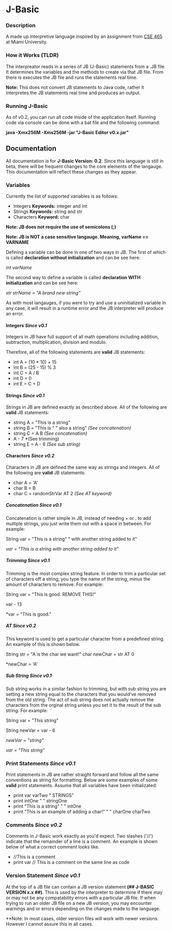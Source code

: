 # J-Basic
### Description
A made up interpretive language inspired by an assignment from [CSE 465](https://miamioh.edu/cec/academics/departments/cse/academics/course-descriptions/cse-465-565/index.html) at Miami University.

### How it Works (TLDR)
The interpreator reads in a series of JB (J-Basic) statements from a .JB file. It determines the variables and the methods to create via that JB file. From there is executes the JB file and runs the statements real time. 

**Note:** This does not convert JB statements to Java code, rather it interpretes the JB statements real time and produces an output.

### Running J-Basic
As of v0.2, you can run all code inside of the application itself. Running code via console can be done with a bat file and the following command:

**java -Xmx256M -Xms256M -jar "J-Basic Editor v0.x.jar"**

## Documentation
All documentation is for **J-Basic Version: 0.2**. Since this language is still in beta, there will be frequent changes to the core elements of the langauge. This documentation will reflect these changes as they appear.

### Variables

Currently the list of supported variables is as follows:
* Integers **Keywords:** integer and int
* Strings **Keywords:** string and str
* Characters **Keyword:** char

**Note: JB does not require the use of semicolons (;)**

**Note: JB is NOT a case sensitive langauge. Meaning, varName == VARNAME**

Defining a variable can be done in one of two ways in JB. The first of which is called **declaration without initialization** and can be see here:

*int varName*

The second way to define a variable is called **declaration WITH initialization** and can be see here:

*str strName = "A brand new string"*

As with most langauges, if you were to try and use a uninitialized variable in any case, it will result in a runtime error and the JB interpreter will produce an error.

#### Integers *Since v0.1*

Integers in JB have full support of all math operations including addition, subtraction, multiplication, division and modulo.

Therefore, all of the following statements are **valid** JB statements:
* int A = (10 * 10) + 15
* int B = (25 - 15) % 3
* int C = A / B
* int D = 0
* int E = C + D

#### Strings *Since v0.1*

Strings in JB are defined exactly as described above. All of the following are **valid** JB statements:
* string A = "This is a string"
* string B = "This is " " also a string" *(See concatenation)*
* string C = A B *(See concatenation)*
* A - 7 *(See trimming)
* string E = A - 6 *(See sub string)*

#### Characters *Since v0.2*

Characters in JB are defined the same way as strings and integers. All of the following are **valid** JB statements:
* char A = 'A'
* char B = B
* char C = randomStrVar AT 2 *(See AT keyword)*

##### Concatenation *Since v0.1*

Concatenation is rather simple in JB, instead of needing + or . to add multiple strings, you just write them out with a space in between. For example:

String var = "This is a string" " with another string added to it"

*var = "This is a string with another string added to it"*

##### Trimming *Since v0.1*

Trimming is the most complex string feature. In order to trim a particular set of characters off a string, you type the name of the string, minus the amount of characters to remove. For example:

String var = "This is good. REMOVE THIS!"

var - 13

*var = "This is good."

##### AT *Since v0.2*

This keyword is used to get a particular character from a predefined string. An example of this is shown below.

String str = "A is the char we want!"
char newChar = str AT 0

*newChar = 'A'

##### Sub String *Since v0.1*

Sub string works in a similar fashion to trimming, but with sub string you are setting a new string equal to the characters that you would've removed from the old string. The act of sub string does not actually remove the characters from the orginal string unless you set it to the result of the sub string. For example: 

String var = "This string"

String newVar = var - 6

*newVar = "string"*

*var = "This string"*

### Print Statements *Since v0.1*

Print statements in JB are rather straight forward and follow all the same conventions as string for formatting. Below are some examples of some **valid** print statements. Assume that all variables have been initializated:

* print var varTwo " STRINGS"
* print intOne " " stringOne
* print "This is a string" " " intOne
* print "This is an example of adding a char!" " " charOne charTwo

### Comments *Since v0.2*

Comments in J-Basic work exactly as you'd expect. Two slashes ('//') indicate that the remainder of a line is a comment. An example is shown below of what a correct comment looks like.

* //This is a comment
* print var // This is a comment on the same line as code

### Version Statement *Since v0.1*
At the top of a JB file can contain a JB version statement **(## J-BASIC VERSION x.x ##)**. This is used by the interpreter to determine if there may or may not be any compatability errors with a particular JB file. If when trying to run an older JB file on a new JB version, you may encounter warnings and or errors depending on the changes made to the language. 

**Note: In most cases, older version files will work with newer versions. However I cannot assure this in all cases.


